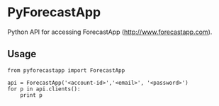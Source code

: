 # PyForecastApp
Python API for accessing ForecastApp (http://www.forecastapp.com).

## Usage
```
from pyforecastapp import ForecastApp

api = ForecastApp('<account-id>','<email>', '<password>')
for p in api.clients():
    print p
```

